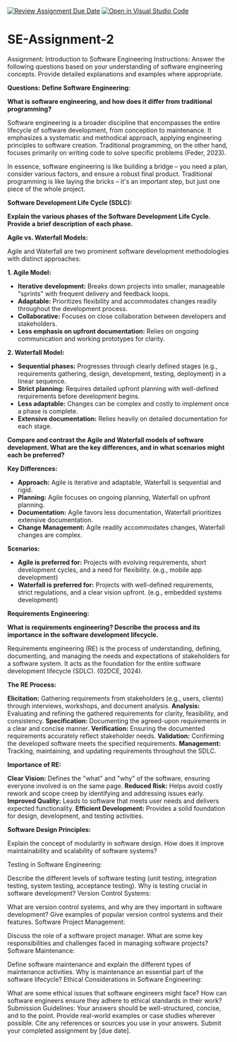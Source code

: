 [![Review Assignment Due Date](https://classroom.github.com/assets/deadline-readme-button-24ddc0f5d75046c5622901739e7c5dd533143b0c8e959d652212380cedb1ea36.svg)](https://classroom.github.com/a/-ucQIGTc)
[![Open in Visual Studio Code](https://classroom.github.com/assets/open-in-vscode-718a45dd9cf7e7f842a935f5ebbe5719a5e09af4491e668f4dbf3b35d5cca122.svg)](https://classroom.github.com/online_ide?assignment_repo_id=15245133&assignment_repo_type=AssignmentRepo)
# SE-Assignment-2
Assignment: Introduction to Software Engineering
Instructions:
Answer the following questions based on your understanding of software engineering concepts. Provide detailed explanations and examples where appropriate.

**Questions:**
**Define Software Engineering:**

**What is software engineering, and how does it differ from traditional programming?**

Software engineering is a broader discipline that encompasses the entire lifecycle of software development, from conception to maintenance. It emphasizes a systematic and methodical approach, applying engineering principles to software creation. Traditional programming, on the other hand, focuses primarily on writing code to solve specific problems (Feder, 2023).

In essence, software engineering is like building a bridge – you need a plan, consider various factors, and ensure a robust final product. Traditional programming is like laying the bricks – it's an important step, but just one piece of the whole project.


**Software Development Life Cycle (SDLC):**

**Explain the various phases of the Software Development Life Cycle. Provide a brief description of each phase.**

**Agile vs. Waterfall Models:**

Agile and Waterfall are two prominent software development methodologies with distinct approaches:

**1. Agile Model:**

* **Iterative development:** Breaks down projects into smaller, manageable "sprints" with frequent delivery and feedback loops.
* **Adaptable:** Prioritizes flexibility and accommodates changes readily throughout the development process.
* **Collaborative:** Focuses on close collaboration between developers and stakeholders.
* **Less emphasis on upfront documentation:** Relies on ongoing communication and working prototypes for clarity.

**2. Waterfall Model:**

* **Sequential phases:** Progresses through clearly defined stages (e.g., requirements gathering, design, development, testing, deployment) in a linear sequence.
* **Strict planning:** Requires detailed upfront planning with well-defined requirements before development begins.
* **Less adaptable:** Changes can be complex and costly to implement once a phase is complete.
* **Extensive documentation:** Relies heavily on detailed documentation for each stage.


**Compare and contrast the Agile and Waterfall models of software development. What are the key differences, and in what scenarios might each be preferred?**

**Key Differences:**

* **Approach:** Agile is iterative and adaptable, Waterfall is sequential and rigid.
* **Planning:** Agile focuses on ongoing planning, Waterfall on upfront planning.
* **Documentation:** Agile favors less documentation, Waterfall prioritizes extensive documentation.
* **Change Management:** Agile readily accommodates changes, Waterfall changes are complex.

**Scenarios:**

* **Agile is preferred for:** Projects with evolving requirements, short development cycles, and a need for flexibility. (e.g., mobile app development)
* **Waterfall is preferred for:** Projects with well-defined requirements, strict regulations, and a clear vision upfront. (e.g., embedded systems development)


**Requirements Engineering:**

**What is requirements engineering? Describe the process and its importance in the software development lifecycle.**

Requirements engineering (RE) is the process of understanding, defining, documenting, and managing the needs and expectations of stakeholders for a software system.  It acts as the foundation for the entire software development lifecycle (SDLC). (02DCE, 2024).

**The RE Process:**

**Elicitation:** Gathering requirements from stakeholders (e.g., users, clients) through interviews, workshops, and document analysis.
**Analysis:** Evaluating and refining the gathered requirements for clarity, feasibility, and consistency.
**Specification:** Documenting the agreed-upon requirements in a clear and concise manner.
**Verification:** Ensuring the documented requirements accurately reflect stakeholder needs.
**Validation:** Confirming the developed software meets the specified requirements.
**Management:** Tracking, maintaining, and updating requirements throughout the SDLC.

**Importance of RE:**

**Clear Vision:** Defines the "what" and "why" of the software, ensuring everyone involved is on the same page.
**Reduced Risk:** Helps avoid costly rework and scope creep by identifying and addressing issues early.
**Improved Quality:** Leads to software that meets user needs and delivers expected functionality.
**Efficient Development:** Provides a solid foundation for design, development, and testing activities.


**Software Design Principles:**

Explain the concept of modularity in software design. How does it improve maintainability and scalability of software systems?

Testing in Software Engineering:

Describe the different levels of software testing (unit testing, integration testing, system testing, acceptance testing). Why is testing crucial in software development?
Version Control Systems:

What are version control systems, and why are they important in software development? Give examples of popular version control systems and their features.
Software Project Management:

Discuss the role of a software project manager. What are some key responsibilities and challenges faced in managing software projects?
Software Maintenance:

Define software maintenance and explain the different types of maintenance activities. Why is maintenance an essential part of the software lifecycle?
Ethical Considerations in Software Engineering:

What are some ethical issues that software engineers might face? How can software engineers ensure they adhere to ethical standards in their work?
Submission Guidelines:
Your answers should be well-structured, concise, and to the point.
Provide real-world examples or case studies wherever possible.
Cite any references or sources you use in your answers.
Submit your completed assignment by [due date].
